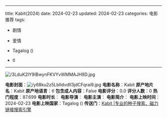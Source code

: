 
---
title: Kabit(2024)
date: 2024-02-23
updated: 2024-02-23
categories: 电影推荐
tags:

- 剧情
- 爱情

- Tagalog ()
- tl
---

<img src="https://image.tmdb.org/t/p/original/3LduK2lY9IBwynFKVYvWMMAJH9D.jpg" alt="/3LduK2lY9IBwynFKVYvWMMAJH9D.jpg" title="/3LduK2lY9IBwynFKVYvWMMAJH9D.jpg">

**电影封面**：<img src="https://image.tmdb.org/t/p/w200/y68ku2z5LbIldvdIl3jdCFqrai9.jpg" alt="/y68ku2z5LbIldvdIl3jdCFqrai9.jpg" title="/y68ku2z5LbIldvdIl3jdCFqrai9.jpg">
**电影名称**：Kabit
**原产地片名**：Kabit
**原产地语言**：tl
**包含成人内容**：False
**电影评分**：0.0
**评分人数**：0
**热门程度**：87.699
**电影时长**：
**电影导演**：
**电影主演**：
**电影简介**：
**电影上映时间**：2024-02-23
**电影上映国家**：Tagalog ()
**传送门**：[Kabit |专业的种子搜索、磁力链接搜索引擎](https://movie.amd794.com:2083/?search=Kabit&ordering=&mode=match_phrase&page_size=10&page=1)

